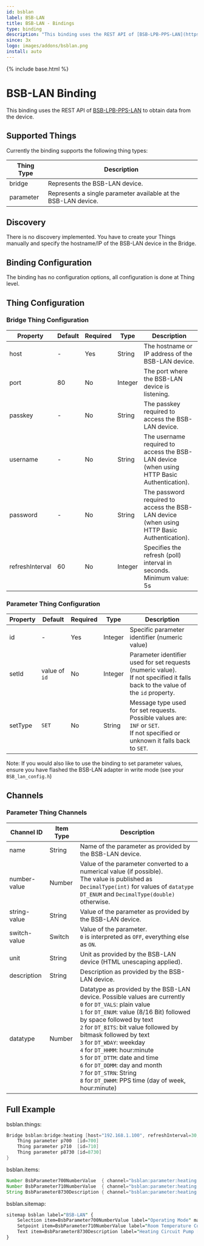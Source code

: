 ```yaml
---
id: bsblan
label: BSB-LAN
title: BSB-LAN - Bindings
type: binding
description: "This binding uses the REST API of [BSB-LPB-PPS-LAN](https://github.com/fredlcore/BSB-LAN) to obtain data from the device."
since: 3x
logo: images/addons/bsblan.png
install: auto
---
```


<!-- Attention authors: Do not edit directly. Please add your changes to the appropriate source repository -->

{% include base.html %}

<AddonLogo />

# BSB-LAN Binding

This binding uses the REST API of [BSB-LPB-PPS-LAN](https://github.com/fredlcore/BSB-LAN) to obtain data from the device.

## Supported Things

Currently the binding supports the following thing types:

| Thing Type  | Description                                                    |
|-------------|----------------------------------------------------------------|
| bridge      | Represents the BSB-LAN device.                                 |
| parameter   | Represents a single parameter available at the BSB-LAN device. |

## Discovery

There is no discovery implemented. You have to create your Things manually and specify the hostname/IP of the BSB-LAN device in the Bridge.

## Binding Configuration

The binding has no configuration options, all configuration is done at Thing level.

## Thing Configuration

### Bridge Thing Configuration

| Property         | Default | Required | Type    | Description                                                                                |
|------------------|---------|----------|---------|--------------------------------------------------------------------------------------------|
| host             | -       | Yes      | String  | The hostname or IP address of the BSB-LAN device.                                          |
| port             | 80      | No       | Integer | The port where the BSB-LAN device is listening.                                            |
| passkey          | -       | No       | String  | The passkey required to access the BSB-LAN device.                                         |
| username         | -       | No       | String  | The username required to access the BSB-LAN device (when using HTTP Basic Authentication). |
| password         | -       | No       | String  | The password required to access the BSB-LAN device (when using HTTP Basic Authentication). |
| refreshInterval  | 60      | No       | Integer | Specifies the refresh (poll) interval in seconds. Minimum value: 5s                        |

### Parameter Thing Configuration

| Property  | Default | Required | Type    | Description                                                                              |
|-----------|---------|----------|---------|------------------------------------------------------------------------------------------|
| id        | -       | Yes      | Integer | Specific parameter identifier (numeric value)                                            |
| setId     | value of `id` | No       | Integer | Parameter identifier used for set requests (numeric value).<br />If not specified it falls back to the value of the `id` property. |
| setType   | `SET`   | No       | String  | Message type used for set requests. Possible values are: `INF` or `SET`.<br />If not specified or unknown it falls back to `SET`. |

Note: If you would also like to use the binding to set parameter values, ensure you have flashed the BSB-LAN adapter in write mode (see your `BSB_lan_config.h`)

## Channels

### Parameter Thing Channels

| Channel ID   | Item Type | Description                                                                        |
|--------------|-----------|------------------------------------------------------------------------------------|
| name         | String    | Name of the parameter as provided by the BSB-LAN device.                           |
| number-value | Number    | Value of the parameter converted to a numerical value (if possible).<br />The value is published as `DecimalType(int)` for values of `datatype` `DT_ENUM` and `DecimalType(double)` otherwise. |
| string-value | String    | Value of the parameter as provided by the BSB-LAN device.                          |
| switch-value | Switch    | Value of the parameter.<br />`0` is interpreted as `OFF`, everything else as `ON`. |
| unit         | String    | Unit as provided by the BSB-LAN device (HTML unescaping applied).                  |
| description  | String    | Description as provided by the BSB-LAN device.                                     |
| datatype     | Number    | Datatype as provided by the BSB-LAN device. Possible values are currently<br />`0` for `DT_VALS`: plain value<br />`1` for `DT_ENUM`: value (8/16 Bit) followed by space followed by text<br />`2` for `DT_BITS`: bit value followed by bitmask followed by text<br />`3` for `DT_WDAY`: weekday<br />`4` for `DT_HHMM`: hour:minute<br />`5` for `DT_DTTM`: date and time<br />`6` for `DT_DDMM`: day and month<br />`7` for `DT_STRN`: String<br />`8` for `DT_DWHM`: PPS time (day of week, hour:minute) |

## Full Example

bsblan.things:

```java
Bridge bsblan:bridge:heating [host="192.168.1.100", refreshInterval=30, username="atari", password="800xl"] {
    Thing parameter p700  [id=700]
    Thing parameter p710  [id=710]
    Thing parameter p8730 [id=8730]
}
```

bsblan.items:

```java
Number BsbParameter700NumberValue  { channel="bsblan:parameter:heating:p700:number-value" }
Number BsbParameter710NumberValue  { channel="bsblan:parameter:heating:p710:number-value" }
String BsbParameter8730Description { channel="bsblan:parameter:heating:p8730:description" }
```

bsblan.sitemap:

```perl
sitemap bsblan label="BSB-LAN" {
    Selection item=BsbParameter700NumberValue label="Operating Mode" mappings=[0="Protection", 1="Automatic", 2="Reduced", 3="Comfort"] icon="heating"
    Setpoint item=BsbParameter710NumberValue label="Room Temperature Comfort Setpoint [%.1f °C]" icon="temperature" minValue=22.0 maxValue=25.0 step=0.5
    Text item=BsbParameter8730Description label="Heating Circuit Pump [%s]"
}
```
